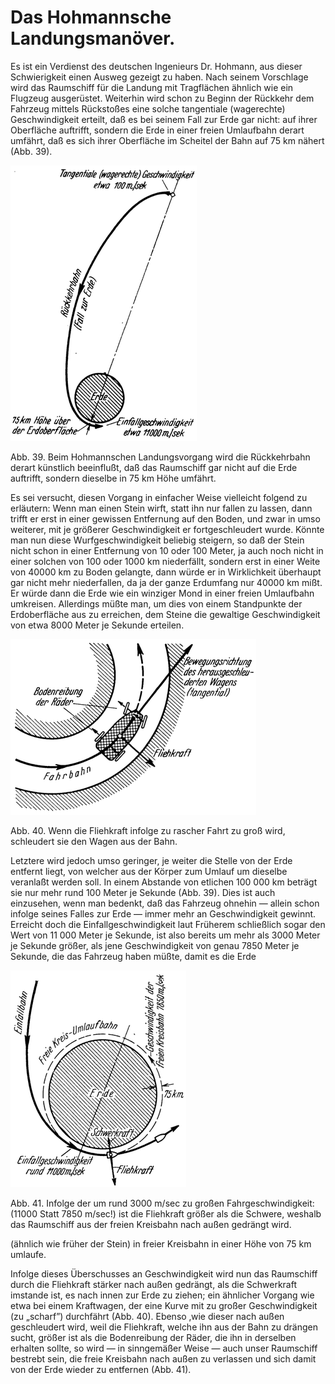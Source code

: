 Das Hohmannsche Landungsmanöver.
================================

Es ist ein Verdienst des deutschen Ingenieurs Dr. Hohmann,
aus dieser Schwierigkeit einen Ausweg gezeigt zu haben. Nach
seinem Vorschlage wird das Raumschiff für die Landung
mit Tragflächen ähnlich wie ein Flugzeug ausgerüstet.
Weiterhin wird schon zu Beginn der Rückkehr dem Fahrzeug mittels
Rückstoßes eine solche tangentiale (wagerechte) Geschwindigkeit erteilt, daß es
bei seinem Fall zur Erde gar nicht: auf ihrer Oberfläche auftrifft,
sondern die Erde in einer freien Umlaufbahn derart umfährt, daß
es sich ihrer Oberfläche im Scheitel der Bahn auf 75 km nähert
(Abb. 39).

<div class="image" float="right"><img alt="Veranschaulichung des Hohmannschen Landungsmanövers" src="abb39.png"/>
<p>Abb. 39. Beim Hohmannschen Landungsvorgang wird die Rückkehrbahn derart künstlich beeinflußt,
daß das Raumschiff gar nicht auf die Erde auftrifft, sondern dieselbe in 75 km
Höhe umfährt.</p></div>

Es sei versucht, diesen Vorgang in einfacher Weise vielleicht folgend
zu erläutern: Wenn man einen Stein wirft, statt ihn nur
fallen zu lassen, dann trifft er erst in einer gewissen Entfernung
auf den Boden, und zwar in umso weiterer, mit je größerer
Geschwindigkeit er fortgeschleudert wurde. Könnte man nun diese Wurfgeschwindigkeit beliebig
steigern, so daß der Stein nicht schon in einer Entfernung von
10 oder 100 Meter, ja auch noch nicht in einer solchen von 100
oder 1000 km niederfällt, sondern erst in einer Weite von
40000 km zu Boden gelangte, dann würde er in Wirklichkeit
überhaupt gar nicht mehr niederfallen, da ja der ganze Erdumfang nur 40000 km
mißt. Er würde dann die Erde wie ein winziger Mond in einer
freien Umlaufbahn umkreisen. Allerdings müßte man, um dies
von einem Standpunkte der Erdoberfläche aus zu erreichen, dem Steine die
gewaltige Geschwindigkeit von etwa 8000 Meter je Sekunde erteilen.

<div class="image" float="left"><img alt="Veranschaulichung der Fliehkraft an einem Wagen" src="abb40.png"/>
<p>Abb. 40. Wenn die Fliehkraft infolge zu rascher Fahrt zu groß wird, schleudert sie den Wagen
aus der Bahn.</p></div>

Letztere wird jedoch umso geringer, je weiter die Stelle von der
Erde entfernt liegt, von welcher aus der Körper zum Umlauf um dieselbe
veranlaßt werden soll. In einem Abstande von etlichen 100 000 km beträgt
sie nur mehr rund 100 Meter je Sekunde (Abb. 39). Dies ist auch einzusehen,
wenn man bedenkt, daß das Fahrzeug ohnehin — allein schon
infolge seines Falles zur Erde — immer mehr an Geschwindigkeit gewinnt.
Erreicht doch die Einfallgeschwindigkeit laut Früherem schließlich
sogar den Wert von 11 000 Meter je Sekunde, ist also bereits um mehr
als 3000 Meter je Sekunde größer, als jene Geschwindigkeit von genau
7850 Meter je Sekunde, die das Fahrzeug haben müßte, damit es die Erde
<div class="image" float="left"><img alt="Veranschaulichung der Einfallbahn eines Raumschiffs um die Erde" src="abb41.png"/>
<p>Abb. 41. Infolge der um rund 3000 m/sec zu großen Fahrgeschwindigkeit: (11000 Statt 7850 m/sec!)
ist die Fliehkraft größer als die Schwere, weshalb das Raumschiff
aus der freien Kreisbahn nach außen gedrängt wird.</p></div>
(ähnlich wie früher der Stein) in freier Kreisbahn in einer Höhe
von 75 km umlaufe.

Infolge dieses Überschusses an Geschwindigkeit wird nun das
Raumschiff durch die Fliehkraft stärker nach außen gedrängt, als
die Schwerkraft imstande ist, es nach innen zur Erde zu ziehen;
ein ähnlicher Vorgang wie etwa bei einem Kraftwagen, der eine
Kurve mit zu großer Geschwindigkeit (zu „scharf”) durchfährt
(Abb. 40). Ebenso ‚wie dieser nach außen geschleudert wird, weil
die Fliehkraft, welche ihn aus der Bahn zu drängen sucht, größer
ist als die Bodenreibung der Räder, die ihn in derselben erhalten
sollte, so wird — in sinngemäßer Weise — auch unser Raumschiff
bestrebt sein, die freie Kreisbahn nach außen zu verlassen
und sich damit von der Erde wieder zu entfernen (Abb. 41).

